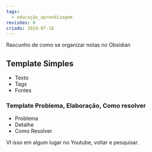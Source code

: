 ```yaml
---
tags:
  - educação_aprendizagem
revisões: 0
criado: 2024-07-16
---
```

Rascunho de como se organizar notas no Obsidian
## Template Simples

- Texto
- Tags
- Fontes

### Template Problema, Elaboração, Como resolver

- Problema
- Detalhe
- Como Resolver

VI isso em algum lugar no Youtube, voltar e pesquisar. 
